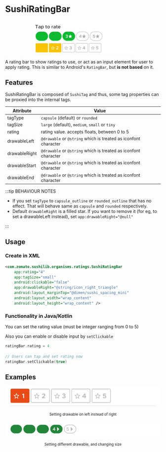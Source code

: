 # SushiRatingBar

<p align="center">
<img src="../../img/rating/rating-clicks.gif" style="width: 65%" alt="rating clicks">
</p>

A rating bar to show ratings to use, or act as an input element for user to apply rating.
This is similar to Android's `RatingBar`, but **is not based** on it.

## Features

SushiRatingBar is composed of `SushiTag` and thus, some tag properties can be proxied into the internal tags.

| Attribute     | Value                                                           |
| ------------- | --------------------------------------------------------------- |
| tagType       | `capsule` (default) or `rounded`                                |
| tagSize       | `large` (default), `medium`, `small` or `tiny`                  |
| rating        | rating value. accepts floats, between 0 to 5                    |
| drawableLeft  | `@drawable` or `@string` which is treated as iconfont character |
| drawableRight | `@drawable` or `@string` which is treated as iconfont character |
| drawableStart | `@drawable` or `@string` which is treated as iconfont character |
| drawableEnd   | `@drawable` or `@string` which is treated as iconfont character |

:::tip BEHAVIOUR NOTES

- If you set `tagType` to `capsule_outline` or `rounded_outline` that has no effect. That will behave same as `capsule` and `rounded` respectively.
- Default `drawableRight` is a filled star. If you want to remove it (for eg, to set a drawableLeft instead), set `app:drawableRight="@null"`

:::

## Usage

### Create in XML

```xml
<com.zomato.sushilib.organisms.ratings.SushiRatingBar
    app:rating="4"
    app:tagSize="small"
    android:clickable="false"
    app:drawableRight="@string/icon_right_triangle"
    android:layout_marginTop="@dimen/sushi_spacing_mini"
    android:layout_width="wrap_content"
    android:layout_height="wrap_content" />
```

### Functionality in Java/Kotlin

You can set the rating value (must be integer ranging from 0 to 5)

Also you can enable or disable input by `setClickable`

```kotlin
ratingBar.rating = 4

// Users can tap and set rating now
ratingBar.setClickable(true)
```

## Examples

![rating drawable left](../../img/rating/rating-dr-left.png)

<figcaption align="center">
<small>Setting drawable on left instead of right</small>
</figcaption>

![rating arrow drawable](../../img/rating/rating-icon-change.png)

<figcaption align="center">
<small>Setting different drawable, and changing size</small>
</figcaption>
